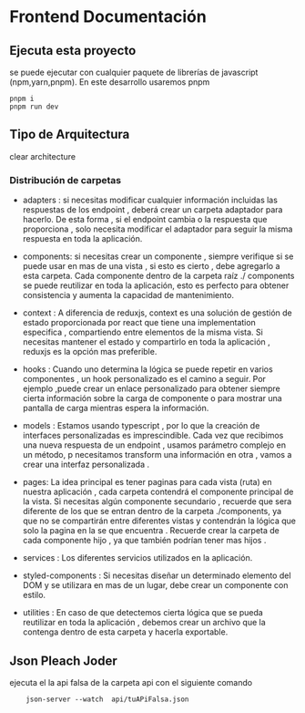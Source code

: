 # Frontend Documentación  

## Ejecuta esta proyecto  

se puede ejecutar con cualquier paquete de librerías de javascript (npm,yarn,pnpm).
En este desarrollo usaremos pnpm  

```
pnpm i
pnpm run dev
```

## Tipo de Arquitectura
 
clear architecture

### Distribución de carpetas  


- adapters :  si necesitas modificar cualquier información incluidas las respuestas de los endpoint , deberá crear un carpeta adaptador para hacerlo. De esta forma , si el endpoint cambia o la respuesta que proporciona , solo necesita modificar el adaptador para seguir la misma respuesta en toda la aplicación.

- components: si necesitas crear un componente , siempre verifique si se puede usar en mas de una vista , si esto es cierto , debe agregarlo a esta carpeta. Cada componente dentro de la carpeta raíz ./ components se puede reutilizar en toda la aplicación, esto es perfecto para obtener consistencia y aumenta la capacidad de mantenimiento.

- context : A diferencia de reduxjs, context es una solución de gestión de estado proporcionada por react que tiene una implementation especifica , compartiendo entre elementos de la misma vista. Si necesitas mantener el estado y compartirlo en toda la aplicación , reduxjs es la opción mas preferible.

- hooks : Cuando  uno determina la lógica se puede repetir en varios componentes , un hook personalizado es el camino a seguir. Por ejemplo ,puede crear un enlace personalizado para obtener siempre cierta información sobre la carga de componente o para mostrar una pantalla de carga mientras espera la información.

- models : Estamos usando typescript , por lo que la creación de interfaces personalizadas es imprescindible. Cada vez que  recibimos una nueva respuesta de un endpoint , usamos  parámetro complejo en un método, p necesitamos  transform una información en otra , vamos a crear una interfaz personalizada .

- pages: La idea principal es tener paginas para cada vista (ruta) en nuestra aplicación , cada carpeta contendrá el componente principal de la vista. Si necesitas algún componente secundario , recuerde que sera diferente de los que se entran dentro de la carpeta ./components, ya que no se compartirán entre diferentes vistas y contendrán la lógica que solo la pagina en la se que encuentra . Recuerde crear la carpeta de cada componente hijo , ya que también podrían tener mas hijos .

- services : Los diferentes servicios utilizados en la aplicación.

- styled-components : Si necesitas diseñar un determinado elemento del DOM y se utilizara en mas de un lugar, debe crear un componente con estilo.

- utilities : En caso de que detectemos cierta lógica que se pueda reutilizar en toda la aplicación , debemos crear un archivo que la contenga dentro de esta carpeta y hacerla exportable. 

## Json Pleach Joder

ejecuta el la api falsa de la carpeta api con el siguiente comando 

``` 
    json-server --watch  api/tuAPiFalsa.json
    
```
